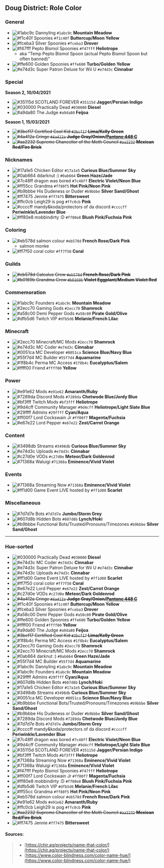 ## Doug District: Role Color

### General

- ![#1abc9c](https://via.placeholder.com/12/1abc9c/000000?text=+) Dannyling `#1abc9c` **Mountain Meadow**
- ![#f1c40f](https://via.placeholder.com/12/f1c40f/000000?text=+) Spoonies `#f1c40f` **Buttercup/Moon Yellow**
- ![#fceba3](https://via.placeholder.com/12/fceba3/000000?text=+) Silver Spoonies `#fceba3` **Drover**
- ![#f47fff](https://via.placeholder.com/12/f47fff/000000?text=+) Pepto Bismol Spoonies `#f47fff` **Heliotrope**
    - aka "Temp Pepto Bismol Spoon (actual Pepto Bismol Spoon but often banned)"
- ![#ffe600](https://via.placeholder.com/12/ffe600/000000?text=+) Golden Spoonies `#ffe600` **Turbo/Golden Yellow**
- ![#e74d3c](https://via.placeholder.com/12/e74d3c/000000?text=+) Super Patron Deluxe for Wii U `#e74d3c` **Cinnabar**

### Special

**Season 2, 10/04/2021**

- ![#35115d](https://via.placeholder.com/12/35115d/000000?text=+) SCOTLAND FOREVER `#35115d` **Jagger/Persian Indigo**
- ![#030000](https://via.placeholder.com/12/030000/000000?text=+) Practically Dead `#030000` **Diesel**
- ![#a9da80](https://via.placeholder.com/12/a9da80/000000?text=+) The Judge `#a9da80` **Feijoa**

**Season 1, 15/03/2021**

- <del>![#3bcf17](https://via.placeholder.com/12/3bcf17/000000?text=+) Certified Cool Kid `#3bcf17` **Lima/Kelly Green**</del>
- <del>![#4a412a](https://via.placeholder.com/12/4a412a/000000?text=+) Cringe `#4a412a` **Judge Gray/Onion/[Pantone 448 C](https://en.wikipedia.org/wiki/Pantone_448_C)**</del>
- <del>![#aa2232](https://via.placeholder.com/12/aa2232/000000?text=+) Supreme Chancellor of the Moth Council `#aa2232` **Mexican Red/Fire Brick**</del>

### Nicknames

- ![#17a1e5](https://via.placeholder.com/12/17a1e5/000000?text=+) Chicken Editor `#17a1e5` **Curious Blue/Summer Sky**
- ![#0ab664](https://via.placeholder.com/12/0ab664/000000?text=+) ddarknut :) `#0ab664` **Green Haze/Jade**
- ![#7c48ff](https://via.placeholder.com/12/7c48ff/000000?text=+) dragon was bored `#7c48ff` **Electric Violet/Neon Blue**
- ![#ff55cc](https://via.placeholder.com/12/ff55cc/000000?text=+) Grandma `#ff80f5` **Hot Pink/Neon Pink**
- ![#b9bbbe](https://via.placeholder.com/12/b9bbbe/000000?text=+) His Dudeness or Duder `#b9bbbe` **Silver Sand/Ghost**
- ![#ff7475](https://via.placeholder.com/12/ff7475/000000?text=+) Jennie `#ff7475` **Bittersweet**
- ![#ffc0cb](https://via.placeholder.com/12/ffc0cb/000000?text=+) Leigh29 is pog `#ffc0cb` **Pink**
- ![#ccccff](https://via.placeholder.com/12/ccccff/000000?text=+) mandy&koda/protectors of da discord `#ccccff` **Periwinkle/Lavender Blue**
- ![#ff80e8](https://via.placeholder.com/12/ff80e8/000000?text=+) mobbindirty :D `#ff80e8` **Blush Pink/Fuchsia Pink**

### Coloring

- ![#eb578d](https://via.placeholder.com/12/eb578d/000000?text=+) salmon colour `#eb578d` **French Rose/Dark Pink**
    - salmon monke
- ![#ff7f50](https://via.placeholder.com/12/ff7f50/000000?text=+) coral color `#ff7f50` **Coral**

### Guilds

- ~~![#eb578d](https://via.placeholder.com/12/eb578d/000000?text=+) Calculus Crew `#eb578d` **French Rose/Dark Pink**~~
- ~~![#b0169b](https://via.placeholder.com/12/b0169b/000000?text=+) Grandma Crew `#b0169b` **Violet Eggplant/Medium Violet Red**~~

### Commemoration

- ![#1abc9c](https://via.placeholder.com/12/1abc9c/000000?text=+) Founders `#1abc9c` **Mountain Meadow**
- ![#2ecc70](https://via.placeholder.com/12/2ecc70/000000?text=+) Gaming Gods `#2ecc70` **Shamrock**
- ![#a58c00](https://via.placeholder.com/12/a58c00/000000?text=+) Demi Pepper Gods `#a58c00` **Pirate Gold/Olive**
- ![#dfb5d6](https://via.placeholder.com/12/dfb5d6/000000?text=+) Twitch VIP `#dfb5d6` **Melanie/French Lilac**

### Minecraft

- ![#2ecc70](https://via.placeholder.com/12/2ecc70/000000?text=+) Minecraft/MC Mods `#2ecc70` **Shamrock**
- ![#e74d3c](https://via.placeholder.com/12/e74d3c/000000?text=+) MC Coder `#e74d3c` **Cinnabar**
- ![#0051ca](https://via.placeholder.com/12/0051ca/000000?text=+) MC Developer `#0051ca` **Science Blue/Navy Blue**
- ![#55f7d4](https://via.placeholder.com/12/55f7d4/000000?text=+) MC Builder `#55f7d4` **Aquamarine**
- ![#1f8b4c](https://via.placeholder.com/12/1f8b4c/000000?text=+) Perma MC Access `#1f8b4c` **Eucalyptus/Salem**
- ![#ffff00](https://via.placeholder.com/12/ffff00/000000?text=+) Friend `#ffff00` **Yellow**

### Power

- ![#e91e62](https://via.placeholder.com/12/e91e62/000000?text=+) Mods `#e91e62` **Amaranth/Ruby**
- ![#7289da](https://via.placeholder.com/12/7289da/000000?text=+) Discord Mods `#7289da` **Chetwode Blue/Jordy Blue**
- ![#bf3fff](https://via.placeholder.com/12/bf3fff/000000?text=+) Twitch Mods `#bf3fff` **Heliotrope**
- ![#9d4cff](https://via.placeholder.com/12/9d4cff/000000?text=+) Community Manager `#9d4cff` **Heliotrope/Light Slate Blue**
- ![#29ffff](https://via.placeholder.com/12/29ffff/000000?text=+) Admins `#29ffff` **Cyan/Aqua**
- ![#ff00f7](https://via.placeholder.com/12/ff00f7/000000?text=+) Lord Cockswain Jr `#ff00f7` **Magenta/Fuchsia**
- ![#e67e22](https://via.placeholder.com/12/e67e22/000000?text=+) Lord Pepper `#e67e22` **Zest/Carrot Orange**

### Content

- ![#3498db](https://via.placeholder.com/12/3498db/000000?text=+) Streams `#3498db` **Curious Blue/Summer Sky**
- ![#e74d3c](https://via.placeholder.com/12/e74d3c/000000?text=+) Uploads `#e74d3c` **Cinnabar**
- ![#c27d0e](https://via.placeholder.com/12/c27d0e/000000?text=+) VODs `#c27d0e` **Meteor/Dark Goldenrod**
- ![#71368a](https://via.placeholder.com/12/71368a/000000?text=+) Waluigi `#71368a` **Eminence/Vivid Violet**

### Events

- ![#71368a](https://via.placeholder.com/12/71368a/000000?text=+) Streaming Now `#71368a` **Eminence/Vivid Violet**
- ![#ff1d00](https://via.placeholder.com/12/ff1d00/000000?text=+) Game Event LIVE hosted by `#ff1d00` **Scarlet**

### Miscellaneous

- ![#7d7d7e](https://via.placeholder.com/12/7d7d7e/000000?text=+) Bots `#7d7d7e` **Jumbo/Storm Grey**
- ![#607d8b](https://via.placeholder.com/12/607d8b/000000?text=+) Hidden Bots `#607d8b` **Lynch/Hoki**
- ![#b9bbbe](https://via.placeholder.com/12/b9bbbe/000000?text=+) Functional Bots/Trusted/Pronouns/Timezones `#b9bbbe` **Silver Sand/Ghost**

---

### Hue-sorted

- ![#030000](https://via.placeholder.com/12/030000/000000?text=+) Practically Dead `#030000` **Diesel**
- ![#e74d3c](https://via.placeholder.com/12/e74d3c/000000?text=+) MC Coder `#e74d3c` **Cinnabar**
- ![#e74d3c](https://via.placeholder.com/12/e74d3c/000000?text=+) Super Patron Deluxe for Wii U `#e74d3c` **Cinnabar**
- ![#e74d3c](https://via.placeholder.com/12/e74d3c/000000?text=+) Uploads `#e74d3c` **Cinnabar**
- ![#ff1d00](https://via.placeholder.com/12/ff1d00/000000?text=+) Game Event LIVE hosted by `#ff1d00` **Scarlet**
- ![#ff7f50](https://via.placeholder.com/12/ff7f50/000000?text=+) coral color `#ff7f50` **Coral**
- ![#e67e22](https://via.placeholder.com/12/e67e22/000000?text=+) Lord Pepper `#e67e22` **Zest/Carrot Orange**
- ![#c27d0e](https://via.placeholder.com/12/c27d0e/000000?text=+) VODs `#c27d0e` **Meteor/Dark Goldenrod**
- <del>![#4a412a](https://via.placeholder.com/12/4a412a/000000?text=+) Cringe `#4a412a` **Judge Gray/Onion/[Pantone 448 C](https://en.wikipedia.org/wiki/Pantone_448_C)**</del>
- ![#f1c40f](https://via.placeholder.com/12/f1c40f/000000?text=+) Spoonies `#f1c40f` **Buttercup/Moon Yellow**
- ![#fceba3](https://via.placeholder.com/12/fceba3/000000?text=+) Silver Spoonies `#fceba3` **Drover**
- ![#a58c00](https://via.placeholder.com/12/a58c00/000000?text=+) Demi Pepper Gods `#a58c00` **Pirate Gold/Olive**
- ![#ffe600](https://via.placeholder.com/12/ffe600/000000?text=+) Golden Spoonies `#ffe600` **Turbo/Golden Yellow**
- ![#ffff00](https://via.placeholder.com/12/ffff00/000000?text=+) Friend `#ffff00` **Yellow**
- ![#a9da80](https://via.placeholder.com/12/a9da80/000000?text=+) The Judge `#a9da80` **Feijoa**
- <del>![#3bcf17](https://via.placeholder.com/12/3bcf17/000000?text=+) Certified Cool Kid `#3bcf17` **Lima/Kelly Green**</del>
- ![#1f8b4c](https://via.placeholder.com/12/1f8b4c/000000?text=+) Perma MC Access `#1f8b4c` **Eucalyptus/Salem**
- ![#2ecc70](https://via.placeholder.com/12/2ecc70/000000?text=+) Gaming Gods `#2ecc70` **Shamrock**
- ![#2ecc70](https://via.placeholder.com/12/2ecc70/000000?text=+) Minecraft/MC Mods `#2ecc70` **Shamrock**
- ![#0ab664](https://via.placeholder.com/12/0ab664/000000?text=+) darknut :) `#0ab664` **Green Haze/Jade**
- ![#55f7d4](https://via.placeholder.com/12/55f7d4/000000?text=+) MC Builder `#55f7d4` **Aquamarine**
- ![#1abc9c](https://via.placeholder.com/12/1abc9c/000000?text=+) Dannyling `#1abc9c` **Mountain Meadow**
- ![#1abc9c](https://via.placeholder.com/12/1abc9c/000000?text=+) Founders `#1abc9c` **Mountain Meadow**
- ![#29ffff](https://via.placeholder.com/12/29ffff/000000?text=+) Admins `#29ffff` **Cyan/Aqua**
- ![#607d8b](https://via.placeholder.com/12/607d8b/000000?text=+) Hidden Bots `#607d8b` **Lynch/Hoki**
- ![#17a1e5](https://via.placeholder.com/12/17a1e5/000000?text=+) Chicken Editor `#17a1e5` **Curious Blue/Summer Sky**
- ![#3498db](https://via.placeholder.com/12/3498db/000000?text=+) Streams `#3498db` **Curious Blue/Summer Sky**
- ![#0051ca](https://via.placeholder.com/12/0051ca/000000?text=+) MC Developer `#0051ca` **Science Blue/Navy Blue**
- ![#b9bbbe](https://via.placeholder.com/12/b9bbbe/000000?text=+) Functional Bots/Trusted/Pronouns/Timezones `#b9bbbe` **Silver Sand/Ghost**
- ![#b9bbbe](https://via.placeholder.com/12/b9bbbe/000000?text=+) His Dudeness or Duder `#b9bbbe` **Silver Sand/Ghost**
- ![#7289da](https://via.placeholder.com/12/7289da/000000?text=+) Discord Mods `#7289da` **Chetwode Blue/Jordy Blue**
- ![#7d7d7e](https://via.placeholder.com/12/7d7d7e/000000?text=+) Bots `#7d7d7e` **Jumbo/Storm Grey**
- ![#ccccff](https://via.placeholder.com/12/ccccff/000000?text=+) mandy&koda/protectors of da discord `#ccccff` **Periwinkle/Lavender Blue**
- ![#7c48ff](https://via.placeholder.com/12/7c48ff/000000?text=+) dragon was bored `#7c48ff` **Electric Violet/Neon Blue**
- ![#9d4cff](https://via.placeholder.com/12/9d4cff/000000?text=+) Community Manager `#9d4cff` **Heliotrope/Light Slate Blue**
- ![#35115d](https://via.placeholder.com/12/35115d/000000?text=+) SCOTLAND FOREVER `#35115d` **Jagger/Persian Indigo**
- ![#bf3fff](https://via.placeholder.com/12/bf3fff/000000?text=+) Twitch Mods `#bf3fff` **Heliotrope**
- ![#71368a](https://via.placeholder.com/12/71368a/000000?text=+) Streaming Now `#71368a` **Eminence/Vivid Violet**
- ![#71368a](https://via.placeholder.com/12/71368a/000000?text=+) Waluigi `#71368a` **Eminence/Vivid Violet**
- ![#f47fff](https://via.placeholder.com/12/f47fff/000000?text=+) Pepto Bismol Spoonies `#f47fff` **Heliotrope**
- ![#ff00f7](https://via.placeholder.com/12/ff00f7/000000?text=+) Lord Cockswain Jr `#ff00f7` **Magenta/Fuchsia**
- ![#ff80e8](https://via.placeholder.com/12/ff80e8/000000?text=+) mobbindirty :D `#ff80e8` **Blush Pink/Fuchsia Pink**
- ![#dfb5d6](https://via.placeholder.com/12/dfb5d6/000000?text=+) Twitch VIP `#dfb5d6` **Melanie/French Lilac**
- ![#ff55cc](https://via.placeholder.com/12/ff55cc/000000?text=+) Grandma `#ff80f5` **Hot Pink/Neon Pink**
- ![#eb578d](https://via.placeholder.com/12/eb578d/000000?text=+) salmon colour `#eb578d` **French Rose/Dark Pink**
- ![#e91e62](https://via.placeholder.com/12/e91e62/000000?text=+) Mods `#e91e62` **Amaranth/Ruby**
- ![#ffc0cb](https://via.placeholder.com/12/ffc0cb/000000?text=+) Leigh29 is pog `#ffc0cb` **Pink**
- <del>![#aa2232](https://via.placeholder.com/12/aa2232/000000?text=+) Supreme Chancellor of the Moth Council `#aa2232` **Mexican Red/Fire Brick**</del>
- ![#ff7475](https://via.placeholder.com/12/ff7475/000000?text=+) Jennie `#ff7475` **Bittersweet**


#### Sources:

> - [https://chir.ag/projects/name-that-color/](https://chir.ag/projects/name-that-color/)
> - [https://www.color-blindness.com/color-name-hue/](https://www.color-blindness.com/color-name-hue/)
